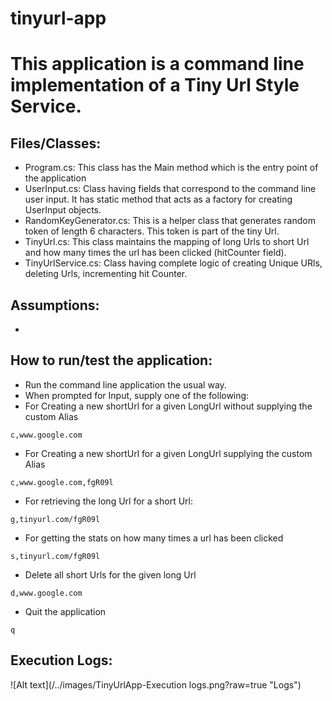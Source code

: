 # tinyurl-app
# This application is a command line implementation of a Tiny Url Style Service.

## Files/Classes:

* Program.cs: This class has the Main method which is the entry point of the application
* UserInput.cs: Class having fields that correspond to the command line user input. It has static method that acts as a factory for creating UserInput objects.
* RandomKeyGenerator.cs: This is a helper class that generates random token of length 6 characters. This token is part of the tiny Url.
* TinyUrl.cs: This class maintains the mapping of long Urls to short Url and how many times the url has been clicked (hitCounter field).
* TinyUrlService.cs: Class having complete logic of creating Unique URls, deleting Urls, incrementing hit Counter.

## Assumptions:

* 


## How to run/test the application:

* Run the command line application the usual way.
* When prompted for Input, supply one of the following:
 * For Creating a new shortUrl for a given LongUrl without supplying the custom Alias
 ```
 c,www.google.com
 ```
 * For Creating a new shortUrl for a given LongUrl supplying the custom Alias
 ```
 c,www.google.com,fgR09l
 ```
 * For retrieving the long Url for a short Url:
 ```
 g,tinyurl.com/fgR09l
 ```
 * For getting the stats on how many times a url has been clicked
 ```
 s,tinyurl.com/fgR09l
 ```
 * Delete all short Urls for the given long Url
 ```
 d,www.google.com
 ```
 * Quit the application
 ```
 q
 ```

## Execution Logs:

![Alt text](/../images/TinyUrlApp-Execution logs.png?raw=true "Logs")